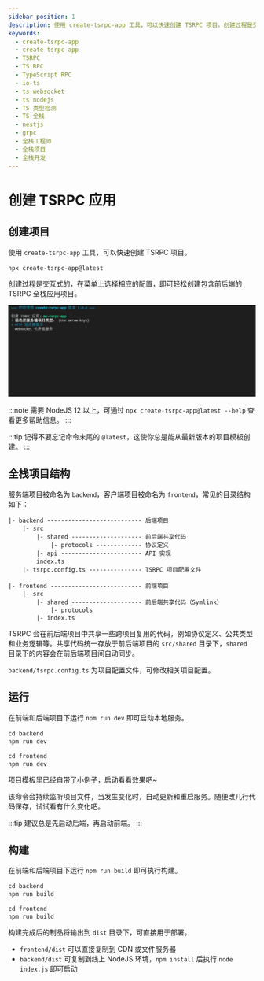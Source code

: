 ```yaml
---
sidebar_position: 1
description: 使用 create-tsrpc-app 工具，可以快速创建 TSRPC 项目。创建过程是交互式的，在菜单上选择相应的配置，即可轻松创建包含前后端的 TSRPC 全栈应用项目。
keywords:
  - create-tsrpc-app
  - create tsrpc app
  - TSRPC
  - TS RPC
  - TypeScript RPC
  - io-ts
  - ts websocket
  - ts nodejs
  - TS 类型检测
  - TS 全栈
  - nestjs
  - grpc
  - 全栈工程师
  - 全栈项目
  - 全栈开发
---
```


# 创建 TSRPC 应用

## 创建项目

使用 `create-tsrpc-app` 工具，可以快速创建 TSRPC 项目。

```shell
npx create-tsrpc-app@latest
```

创建过程是交互式的，在菜单上选择相应的配置，即可轻松创建包含前后端的 TSRPC 全栈应用项目。

![](assets/create-tsrpc-app.gif)

:::note
需要 NodeJS 12 以上，可通过 `npx create-tsrpc-app@latest --help` 查看更多帮助信息。
:::

:::tip
记得不要忘记命令末尾的 `@latest`，这使你总是能从最新版本的项目模板创建。
:::

## 全栈项目结构

服务端项目被命名为 `backend`，客户端项目被命名为 `frontend`，常见的目录结构如下：

```
|- backend --------------------------- 后端项目
    |- src
        |- shared -------------------- 前后端共享代码
            |- protocols ------------- 协议定义
        |- api ----------------------- API 实现
        index.ts
    |- tsrpc.config.ts --------------- TSRPC 项目配置文件

|- frontend -------------------------- 前端项目
    |- src
        |- shared -------------------- 前后端共享代码（Symlink）
            |- protocols
        |- index.ts
```

TSRPC 会在前后端项目中共享一些跨项目复用的代码，例如协议定义、公共类型和业务逻辑等。共享代码统一存放于前后端项目的 `src/shared` 目录下，`shared` 目录下的内容会在前后端项目间自动同步。

`backend/tsrpc.config.ts` 为项目配置文件，可修改相关项目配置。

## 运行

在前端和后端项目下运行 `npm run dev` 即可启动本地服务。

```shell
cd backend
npm run dev
```

```shell
cd frontend
npm run dev
```

项目模板里已经自带了小例子，启动看看效果吧~

该命令会持续监听项目文件，当发生变化时，自动更新和重启服务。随便改几行代码保存，试试看有什么变化吧。

:::tip
建议总是先启动后端，再启动前端。
:::

## 构建

在前端和后端项目下运行 `npm run build` 即可执行构建。

```shell
cd backend
npm run build
```

```shell
cd frontend
npm run build
```

构建完成后的制品将输出到 `dist` 目录下，可直接用于部署。
- `frontend/dist` 可以直接复制到 CDN 或文件服务器
- `backend/dist` 可复制到线上 NodeJS 环境，`npm install` 后执行 `node index.js` 即可启动